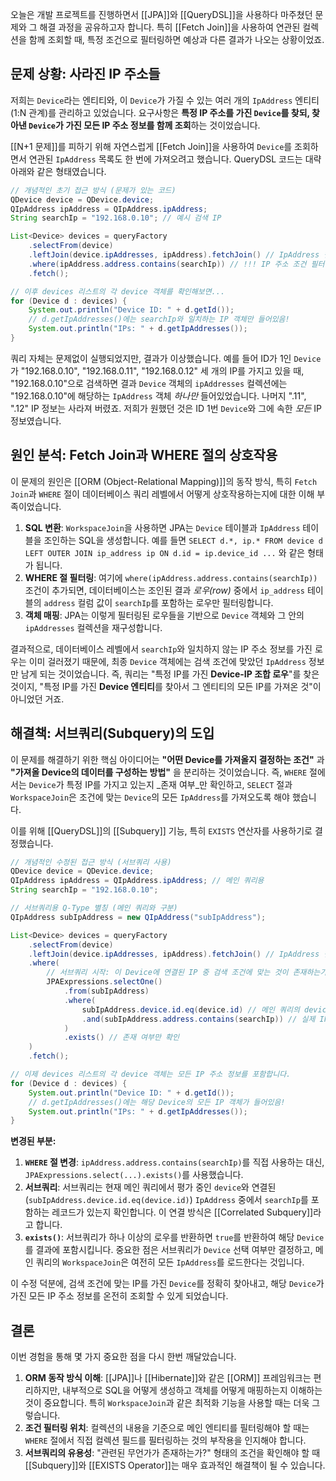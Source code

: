 
오늘은 개발 프로젝트를 진행하면서 [[JPA]]와 [[QueryDSL]]을 사용하다 마주쳤던 문제와 그 해결 과정을 공유하고자 합니다. 특히 [[Fetch Join]]을 사용하여 연관된 컬렉션을 함께 조회할 때, 특정 조건으로 필터링하면 예상과 다른 결과가 나오는 상황이었죠.

## 문제 상황: 사라진 IP 주소들

저희는 `Device`라는 엔티티와, 이 `Device`가 가질 수 있는 여러 개의 `IpAddress` 엔티티(1:N 관계)를 관리하고 있었습니다. 요구사항은 **특정 IP 주소를 가진 `Device`를 찾되, 찾아낸 `Device`가 가진 모든 IP 주소 정보를 함께 조회**하는 것이었습니다.

[[N+1 문제]]를 피하기 위해 자연스럽게 [[Fetch Join]]을 사용하여 `Device`를 조회하면서 연관된 `IpAddress` 목록도 한 번에 가져오려고 했습니다. QueryDSL 코드는 대략 아래와 같은 형태였습니다.

```java
// 개념적인 초기 접근 방식 (문제가 있는 코드)
QDevice device = QDevice.device;
QIpAddress ipAddress = QIpAddress.ipAddress;
String searchIp = "192.168.0.10"; // 예시 검색 IP

List<Device> devices = queryFactory
    .selectFrom(device)
    .leftJoin(device.ipAddresses, ipAddress).fetchJoin() // IpAddress 컬렉션을 Fetch Join
    .where(ipAddress.address.contains(searchIp)) // !!! IP 주소 조건 필터링 !!!
    .fetch();

// 이후 devices 리스트의 각 device 객체를 확인해보면...
for (Device d : devices) {
    System.out.println("Device ID: " + d.getId());
    // d.getIpAddresses()에는 searchIp와 일치하는 IP 객체만 들어있음!
    System.out.println("IPs: " + d.getIpAddresses());
}
````

쿼리 자체는 문제없이 실행되었지만, 결과가 이상했습니다. 예를 들어 ID가 1인 `Device`가 "192.168.0.10", "192.168.0.11", "192.168.0.12" 세 개의 IP를 가지고 있을 때, "192.168.0.10"으로 검색하면 결과 `Device` 객체의 `ipAddresses` 컬렉션에는 "192.168.0.10"에 해당하는 `IpAddress` 객체 _하나만_ 들어있었습니다. 나머지 ".11", ".12" IP 정보는 사라져 버렸죠. 저희가 원했던 것은 ID 1번 `Device`와 그에 속한 _모든_ IP 정보였습니다.

## 원인 분석: Fetch Join과 WHERE 절의 상호작용

이 문제의 원인은 [[ORM (Object-Relational Mapping)]]의 동작 방식, 특히 `Fetch Join`과 `WHERE` 절이 데이터베이스 쿼리 레벨에서 어떻게 상호작용하는지에 대한 이해 부족이었습니다.

1. **SQL 변환**: `WorkspaceJoin`을 사용하면 JPA는 `Device` 테이블과 `IpAddress` 테이블을 조인하는 SQL을 생성합니다. 예를 들면 `SELECT d.*, ip.* FROM device d LEFT OUTER JOIN ip_address ip ON d.id = ip.device_id ...` 와 같은 형태가 됩니다.
2. **WHERE 절 필터링**: 여기에 `where(ipAddress.address.contains(searchIp))` 조건이 추가되면, 데이터베이스는 조인된 결과 _로우(row)_ 중에서 `ip_address` 테이블의 `address` 컬럼 값이 `searchIp`를 포함하는 로우만 필터링합니다.
3. **객체 매핑**: JPA는 이렇게 필터링된 로우들을 기반으로 `Device` 객체와 그 안의 `ipAddresses` 컬렉션을 재구성합니다.

결과적으로, 데이터베이스 레벨에서 `searchIp`와 일치하지 않는 IP 주소 정보를 가진 로우는 이미 걸러졌기 때문에, 최종 `Device` 객체에는 검색 조건에 맞았던 `IpAddress` 정보만 남게 되는 것이었습니다. 즉, 쿼리는 "특정 IP를 가진 **Device-IP 조합 로우**"를 찾은 것이지, "특정 IP를 가진 **Device 엔티티**를 찾아서 그 엔티티의 모든 IP를 가져온 것"이 아니었던 거죠.

## 해결책: 서브쿼리(Subquery)의 도입

이 문제를 해결하기 위한 핵심 아이디어는 **"어떤 Device를 가져올지 결정하는 조건"** 과 **"가져올 Device의 데이터를 구성하는 방법"** 을 분리하는 것이었습니다. 즉, `WHERE` 절에서는 `Device`가 특정 IP를 가지고 있는지 _존재 여부_만 확인하고, `SELECT` 절과 `WorkspaceJoin`은 조건에 맞는 `Device`의 모든 `IpAddress`를 가져오도록 해야 했습니다.

이를 위해 [[QueryDSL]]의 [[Subquery]] 기능, 특히 `EXISTS` 연산자를 사용하기로 결정했습니다.

```java
// 개념적인 수정된 접근 방식 (서브쿼리 사용)
QDevice device = QDevice.device;
QIpAddress ipAddress = QIpAddress.ipAddress; // 메인 쿼리용
String searchIp = "192.168.0.10";

// 서브쿼리용 Q-Type 별칭 (메인 쿼리와 구분)
QIpAddress subIpAddress = new QIpAddress("subIpAddress");

List<Device> devices = queryFactory
    .selectFrom(device)
    .leftJoin(device.ipAddresses, ipAddress).fetchJoin() // IpAddress 컬렉션을 Fetch Join (이제 안전함)
    .where(
        // 서브쿼리 시작: 이 Device에 연결된 IP 중 검색 조건에 맞는 것이 존재하는가?
        JPAExpressions.selectOne()
            .from(subIpAddress)
            .where(
                subIpAddress.device.id.eq(device.id) // 메인 쿼리의 device와 연결 (Correlated Subquery)
                .and(subIpAddress.address.contains(searchIp)) // 실제 IP 조건 확인
            )
            .exists() // 존재 여부만 확인
    )
    .fetch();

// 이제 devices 리스트의 각 device 객체는 모든 IP 주소 정보를 포함합니다.
for (Device d : devices) {
    System.out.println("Device ID: " + d.getId());
    // d.getIpAddresses()에는 해당 Device의 모든 IP 객체가 들어있음!
    System.out.println("IPs: " + d.getIpAddresses());
}
```

**변경된 부분:**

1. **`WHERE` 절 변경**: `ipAddress.address.contains(searchIp)`를 직접 사용하는 대신, `JPAExpressions.select(...).exists()`를 사용했습니다.
2. **서브쿼리**: 서브쿼리는 현재 메인 쿼리에서 평가 중인 `device`와 연결된(`subIpAddress.device.id.eq(device.id)`) `IpAddress` 중에서 `searchIp`를 포함하는 레코드가 있는지 확인합니다. 이 연결 방식은 [[Correlated Subquery]]라고 합니다.
3. **`exists()`**: 서브쿼리가 하나 이상의 로우를 반환하면 `true`를 반환하여 해당 `Device`를 결과에 포함시킵니다. 중요한 점은 서브쿼리가 `Device` 선택 여부만 결정하고, 메인 쿼리의 `WorkspaceJoin`은 여전히 모든 `IpAddress`를 로드한다는 것입니다.

이 수정 덕분에, 검색 조건에 맞는 IP를 가진 `Device`를 정확히 찾아내고, 해당 `Device`가 가진 모든 IP 주소 정보를 온전히 조회할 수 있게 되었습니다.

## 결론

이번 경험을 통해 몇 가지 중요한 점을 다시 한번 깨달았습니다.

1. **ORM 동작 방식 이해**: [[JPA]]나 [[Hibernate]]와 같은 [[ORM]] 프레임워크는 편리하지만, 내부적으로 SQL을 어떻게 생성하고 객체를 어떻게 매핑하는지 이해하는 것이 중요합니다. 특히 `WorkspaceJoin`과 같은 최적화 기능을 사용할 때는 더욱 그렇습니다.
2. **조건 필터링 위치**: 컬렉션의 내용을 기준으로 메인 엔티티를 필터링해야 할 때는 `WHERE` 절에서 직접 컬렉션 필드를 필터링하는 것의 부작용을 인지해야 합니다.
3. **서브쿼리의 유용성**: "관련된 무언가가 존재하는가?" 형태의 조건을 확인해야 할 때 [[Subquery]]와 [[EXISTS Operator]]는 매우 효과적인 해결책이 될 수 있습니다.
